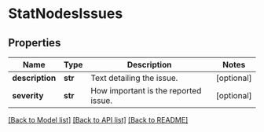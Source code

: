 # StatNodesIssues

## Properties
Name | Type | Description | Notes
------------ | ------------- | ------------- | -------------
**description** | **str** | Text detailing the issue. | [optional] 
**severity** | **str** | How important is the reported issue. | [optional] 

[[Back to Model list]](../README.md#documentation-for-models) [[Back to API list]](../README.md#documentation-for-api-endpoints) [[Back to README]](../README.md)


